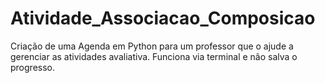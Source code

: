 # Atividade_Associacao_Composicao
Criação de uma Agenda em Python para um professor que o ajude a gerenciar as atividades avaliativa. Funciona via terminal e não salva o progresso.
